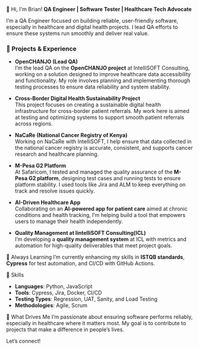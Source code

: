 👋 Hi, I'm Brian!
**QA Engineer | Software Tester | Healthcare Tech Advocate**

   I’m a QA Engineer focused on building reliable, user-friendly software, especially in healthcare and digital health projects. I lead QA efforts to ensure these systems 
   run smoothly and deliver real value.

### 🔑 Projects & Experience

- **OpenCHANJO (Lead QA)**  
  I’m the lead QA on the **OpenCHANJO project** at IntelliSOFT Consulting, working on a solution designed to improve healthcare data accessibility and functionality. My role involves planning and implementing thorough testing processes to ensure data reliability and system stability.

- **Cross-Border Digital Health Sustainability Project**  
  This project focuses on creating a sustainable digital health infrastructure for cross-border patient referrals. My work here is aimed at testing and optimizing systems to support smooth patient referrals across regions.

- **NaCaRe (National Cancer Registry of Kenya)**  
  Working on NaCaRe with IntelliSOFT, I help ensure that data collected in the national cancer registry is accurate, consistent, and supports cancer research and healthcare planning.

- **M-Pesa G2 Platform**  
  At Safaricom, I tested and managed the quality assurance of the **M-Pesa G2 platform**, designing test cases and running tests to ensure platform stability. I used tools like Jira and ALM to keep everything on track and resolve issues quickly.

- **AI-Driven Healthcare App**  
  Collaborating on an **AI-powered app for patient care** aimed at chronic conditions and health tracking, I’m helping build a tool that empowers users to manage their health independently.

- **Quality Management at IintelliSOFT Consulting(ICL)**  
  I’m developing a **quality management system** at ICL with metrics and automation for high-quality deliverables that meet project goals.
  

🌱 Always Learning
I’m currently enhancing my skills in **ISTQB standards**, **Cypress** for test automation, and CI/CD with GitHub Actions.

💼 Skills
- **Languages**: Python, JavaScript
- **Tools**: Cypress, Jira, Docker, CI/CD
- **Testing Types**: Regression, UAT, Sanity, and Load Testing
- **Methodologies**: Agile, Scrum

🚀 What Drives Me
I’m passionate about ensuring software performs reliably, especially in healthcare where it matters most. My goal is to contribute to projects that make a difference in people’s lives.

Let’s connect!
